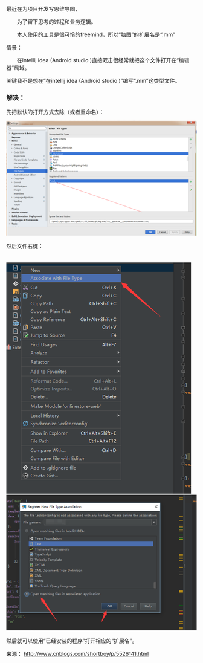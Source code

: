 最近在为项目开发写思维导图，

　　为了留下思考的过程和业务逻辑。

　　本人使用的工具是很可怜的freemind，所以“脑图”的扩展名是“.mm”

情景：

　　在intellij idea (Android studio )直接双击很经常就把这个文件打开在“编辑器”局域。

关键我不是想在“在intellij idea (Android studio )”编写“.mm”这类型文件。

### 解决：

先把默认的打开方式去除（或者重命名）：

![img](image-201708191840/c648d120-e066-4b13-85db-89bc57e04ddd.png)

然后文件右键：

 

　　![img](image-201708191840/0.648181167821275.png)
![img](image-201708191840/0.7767461331945338.png)

然后就可以使用“已经安装的程序”打开相应的“扩展名”。

来源： <http://www.cnblogs.com/shortboy/p/5526141.html>